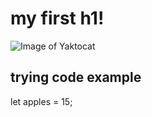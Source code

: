 # my first h1!

![Image of Yaktocat](https://octodex.github.com/images/yaktocat.png)

## trying code example 
let apples = 15; 
